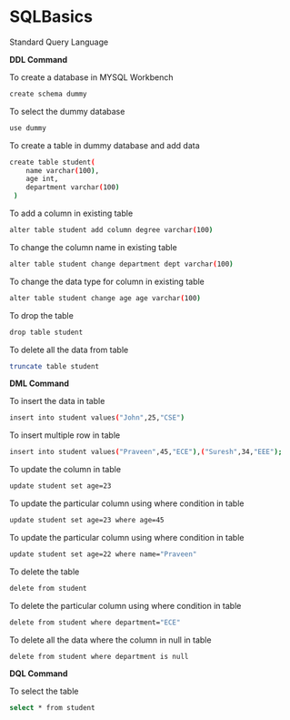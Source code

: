 # SQLBasics
Standard Query Language

**DDL Command**

To create a database in MYSQL Workbench
```bash
create schema dummy
```
To select the dummy database
```bash
use dummy
```

To create a table in dummy database and add data 
```bash
create table student(
    name varchar(100),
    age int,
    department varchar(100)
 )   
```

To add a column in existing table
```bash
alter table student add column degree varchar(100)
```

To change the column name in existing table
```bash
alter table student change department dept varchar(100)
```

To change the data type for column in existing table
```bash
alter table student change age age varchar(100)
```

To drop the table
```bash
drop table student
```

To delete all the data from table
```bash
truncate table student
```

**DML Command**

To insert the data in table
```bash
insert into student values("John",25,"CSE")
```

To insert multiple row in table
```bash
insert into student values("Praveen",45,"ECE"),("Suresh",34,"EEE");
```

To update the column in table
```bash
update student set age=23
```

To update the particular column using where condition in table
```bash
update student set age=23 where age=45
```

To update the particular column using where condition in table
```bash
update student set age=22 where name="Praveen"
```

To delete the table
```bash
delete from student
```

To delete the particular column using where condition in table
```bash
delete from student where department="ECE"
```

To delete all the data where the column in null in table
```bash
delete from student where department is null
```

**DQL Command**

To select the table
```bash
select * from student
```
